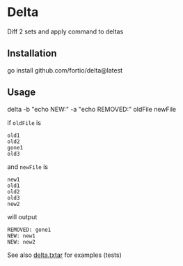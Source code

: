 # Delta
Diff 2 sets and apply command to deltas

## Installation

go install github.com/fortio/delta@latest

## Usage

delta -b "echo NEW:" -a "echo REMOVED:" oldFile newFile

if `oldFile` is
```
old1
old2
gone1
old3
```

and `newFile` is
```
new1
old1
old2
old3
new2
```

will output
```
REMOVED: gone1
NEW: new1
NEW: new2
```

See also [delta.txtar](delta.txtar) for examples (tests)

